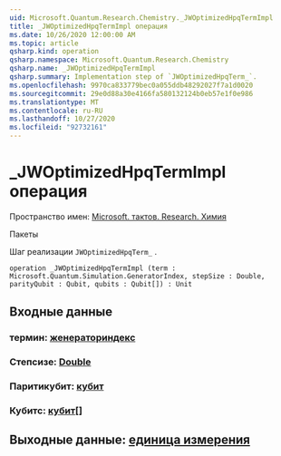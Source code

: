 ```yaml
---
uid: Microsoft.Quantum.Research.Chemistry._JWOptimizedHpqTermImpl
title: _JWOptimizedHpqTermImpl операция
ms.date: 10/26/2020 12:00:00 AM
ms.topic: article
qsharp.kind: operation
qsharp.namespace: Microsoft.Quantum.Research.Chemistry
qsharp.name: _JWOptimizedHpqTermImpl
qsharp.summary: Implementation step of `JWOptimizedHpqTerm_`.
ms.openlocfilehash: 9970ca833779bec0a055ddb48292027f7a1d0020
ms.sourcegitcommit: 29e0d88a30e4166fa580132124b0eb57e1f0e986
ms.translationtype: MT
ms.contentlocale: ru-RU
ms.lasthandoff: 10/27/2020
ms.locfileid: "92732161"
---
```

# <a name="_jwoptimizedhpqtermimpl-operation"></a>_JWOptimizedHpqTermImpl операция

Пространство имен: [Microsoft. тактов. Research. Химия](xref:Microsoft.Quantum.Research.Chemistry)

Пакеты [](https://nuget.org/packages/)


Шаг реализации `JWOptimizedHpqTerm_` .

```qsharp
operation _JWOptimizedHpqTermImpl (term : Microsoft.Quantum.Simulation.GeneratorIndex, stepSize : Double, parityQubit : Qubit, qubits : Qubit[]) : Unit
```


## <a name="input"></a>Входные данные

### <a name="term--generatorindex"></a>термин: [женераториндекс](xref:Microsoft.Quantum.Simulation.GeneratorIndex)




### <a name="stepsize--double"></a>Степсизе: [Double](xref:microsoft.quantum.lang-ref.double)




### <a name="parityqubit--qubit"></a>Паритикубит: [кубит](xref:microsoft.quantum.lang-ref.qubit)




### <a name="qubits--qubit"></a>Кубитс: [кубит](xref:microsoft.quantum.lang-ref.qubit)[]





## <a name="output--unit"></a>Выходные данные: [единица измерения](xref:microsoft.quantum.lang-ref.unit)

